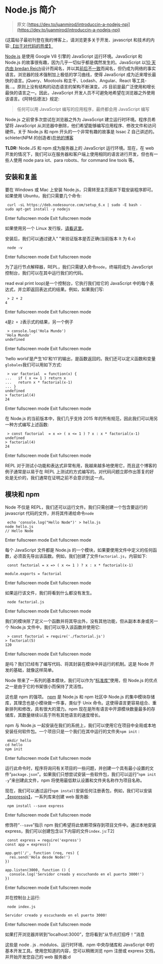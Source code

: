 # Node.js 简介

> 原文:[https://dev.to/juanmirod/introduccin-a-nodejs-npj](https://dev.to/juanmirod/introduccin-a-nodejs-npj)

(这篇帖子最初刊登在我的博客上，请浏览更多关于开发、javascript 和技术的内容:[【出于对代码的热爱】](http://juanmirod.github.io/)

[Node.js](https://nodejs.org/) 是使用 Google V8 引擎的 JavaScript 运行环境。JavaScript 和 Node.js 的故事很有趣，因为几乎一切似乎都是偶然发生的。JavaScript 以[10 天内由 bredan Reich](http://juanmirod.github.io/public/javascript10days.pdf)设计而闻名，并以其[前后不一致](https://www.destroyallsoftware.com/talks/wat)而闻名，但仍成为网络的事实语言。浏览器的技术强制加上极低的学习曲线，使得 JavaScript 成为近来增长最快的语言。jQuery、Mootools 和主干、Lodash、Angular、React 等工具-我...。原则上没有结构的动态语言的架构不断演变。JS 目前是最广泛使用和增长最快的语言之一。因此，JavaScript 开发人员不可避免地希望在浏览器之外使用该语言。《阿特伍德法》规定:

> 任何可以用 JavaScript 编写的应用程序，最终都会用 JavaScript 编写

Node.js 之前曾多次尝试在浏览器之外为 JavaScript 建立运行时环境。程序员希望将 JavaScript 从浏览器中删除，他们希望能够编写应用程序、修改文件和访问硬件。关于 Node.js 和 npm 开头的一个非常有趣的故事是 Issac Z 自己讲述的。schleter(NPM 的创造者)[在他的博客](http://blog.izs.me/post/157295170418/my-first-npm-publish)

**TLDR:** Node.JS 和 npm 成为服务器上的 JavaScript 运行环境。现在，在 web 开发的情况下，我们可以在服务器和客户端上使用相同的语言进行开发，但也有一些人使用 node para iot、para robots、for command line tools 等。

## 安装和复盖

要在 Windows 或 Mac 上安装 Node.js，只需转至主页面并下载安装程序即可。如果使用 Ubuntu，我们只需要几个命令:

```
 curl -sL https://deb.nodesource.com/setup_6.x | sudo -E bash -
sudo apt-get install -y nodejs 
```

Enter fullscreen mode Exit fullscreen mode

如果使用另一个 Linux 发行版，[请看这里](https://nodejs.org/en/download/package-manager/#installing-node-js-via-package-manager)。

安装后，我们可以通过键入“
”来验证版本是否正确(当前版本 lt 为 6.x)

```
 node -v 
```

Enter fullscreen mode Exit fullscreen mode

为了运行节点解释器，REPL，我们只需键入命令`node`，终端将成为 JavaScript 控制台，我们可以在其中运行我们的代码。

read eval print loop)是一个控制台，它执行我们给它的 JavaScript 中的每个表达式，并立即返回表达式的结果。例如，如果我们写:

```
 > 2 + 2
4 
```

Enter fullscreen mode Exit fullscreen mode

`4`是`2 + 2`表示式的结果，另一个例子

```
 > console.log('Hola Mundo')
'Hola Mundo'
undefined 
```

Enter fullscreen mode Exit fullscreen mode

‘hello world’是产生‘t0’和‘t1’的输出，是函数返回的。我们还可以定义函数和变量`globales`我们可以用如下方式:

```
 > var factorial  = function(x) {
...   if ( x <= 1 ) return x
...   return x * factorial(x-1)
... } 
undefined
> factorial(4)
24 
```

Enter fullscreen mode Exit fullscreen mode

在 Node.js 的当前版本中，我们几乎支持 2015 年的所有规范，因此我们可以用另一种方式编写上述函数:

```
 > const factorial  = x => ( x <= 1 ) ? x : x * factorial(x-1) 
undefined
> factorial(4)
24 
```

Enter fullscreen mode Exit fullscreen mode

REPL 对于测试小功能和表达式非常有用，我越来越多地使用它，而且这个博客的例子通常是以易于在 REPL 上测试的方式编写的。对代码问题立即作出答复的好处是无价的，我们通常在证明之前不会意识到这一点。

## 模块和 npm

Node 不仅是 REPL，我们还可以运行文件。我们只需创建一个包含要运行的 javascript 代码的文件，并将其传递给命令`node`

```
 echo 'console.log("Hello Node")' > hello.js
node hello.js
// Hello Node 
```

Enter fullscreen mode Exit fullscreen mode

每个 JavaScript 文件都是 Node.js 的一个模块，如果要使用文件中定义的任何函数，必须首先导出该函数。例如，我们创建了文件`factorial.js`，内容如下:

```
 const factorial = x => ( x <= 1 ) ? x : x * factorial(x-1)

module.exports = factorial 
```

Enter fullscreen mode Exit fullscreen mode

如果运行该文件，我们将看到什么都没有发生。

```
 node factorial.js 
```

Enter fullscreen mode Exit fullscreen mode

我们的模块除了定义一个函数并将其导出外，没有其他功能，但从副本本身或另一个 Node.js 文件中，我们可以导入该函数并使用它:

```
 > const factorial = require('./factorial.js')
> factorial(5)
120 
```

Enter fullscreen mode Exit fullscreen mode

是吗？我们已经有了编写代码、将其封装在模块中并运行的机制。这是 Node 开发的基础，就像这样简单。

Node 带来了一系列的基本模块，我们可以作为“[标准库”](https://nodejs.org/dist/latest-v6.x/docs/api/)使用，但 Node.js 的优点之一是由于它的书架很小而保持了灵活性。

这也是 npm 的强项。 [npm](https://www.npmjs.com/) 是 Node.js 和 npm 社区中 Node.js 的集中模块存储库，其理念也是小模块做一件事，类似于 Unix 命令。这使得语言更容易组合、重新排列和修改，具有很大的潜力。npm 现在是所有语言中开源模块数量最多的存储库，其数量继续以高于所有其他语言的速度增长。

npm 与 Node.js 一起安装在我们的系统上，我们可以使用它在项目中全局或本地安装任何软件包。一个项目只是一个我们在其中运行的文件夹`npm init` :

```
 mkdir hello
cd hello
npm init 
```

Enter fullscreen mode Exit fullscreen mode

运行此命令时，程序将询问有关项目的一些问题，并创建一个具有最小设置的文件“`package.json`”。如果我们只想尝试安装一些软件包，我们可以运行“`npm init -y`”来创建此文件，npm 将使用最低默认设置和文件夹名称作为项目名称。

现在，我们可以通过运行`npm install`安装任何注册表包，例如，我们可以安装[【expressjs】](http://expressjs.com)，一系列库来创建 web 服务器:

```
 npm install --save express 
```

Enter fullscreen mode Exit fullscreen mode

修饰符“`--save`”指示 npm 我们希望将此依赖项保存到项目文件中。通过本地安装 express，我们可以创建包含以下内容的文件`index.js`:T2]

```
 const express = require('express')
const app = express()

app.get('/', function (req, res) {
  res.send('Hola desde Node!')
})

app.listen(3000, function () {
  console.log('Servidor creado y escuchando en el puerto 3000!')
}) 
```

Enter fullscreen mode Exit fullscreen mode

并在控制台上运行:

```
 node index.js

Servidor creado y escuchando en el puerto 3000! 
```

Enter fullscreen mode Exit fullscreen mode

如果打开浏览器并转到“localhost:3000”，您将看到“从节点打招呼！”消息

这些是 node . js . módulos、运行时环境、npm 中央存储库和 JavaScript 中的基本开发工具。使用您知道的内容，您可以稍微浏览 npm 注册或 express 文档，并开始开发您自己的 web 服务器:d